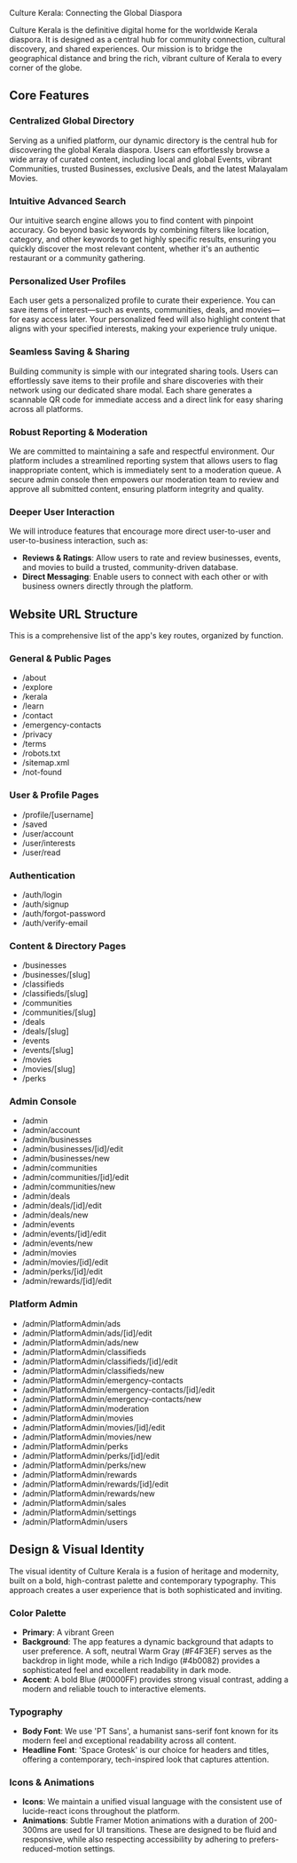 Culture Kerala: Connecting the Global Diaspora

Culture Kerala is the definitive digital home for the worldwide Kerala diaspora. It is designed as a central hub for community connection, cultural discovery, and shared experiences. Our mission is to bridge the geographical distance and bring the rich, vibrant culture of Kerala to every corner of the globe.

## Core Features

### Centralized Global Directory
Serving as a unified platform, our dynamic directory is the central hub for discovering the global Kerala diaspora. Users can effortlessly browse a wide array of curated content, including local and global Events, vibrant Communities, trusted Businesses, exclusive Deals, and the latest Malayalam Movies.

### Intuitive Advanced Search
Our intuitive search engine allows you to find content with pinpoint accuracy. Go beyond basic keywords by combining filters like location, category, and other keywords to get highly specific results, ensuring you quickly discover the most relevant content, whether it's an authentic restaurant or a community gathering.

### Personalized User Profiles
Each user gets a personalized profile to curate their experience. You can save items of interest—such as events, communities, deals, and movies—for easy access later. Your personalized feed will also highlight content that aligns with your specified interests, making your experience truly unique.

### Seamless Saving & Sharing
Building community is simple with our integrated sharing tools. Users can effortlessly save items to their profile and share discoveries with their network using our dedicated share modal. Each share generates a scannable QR code for immediate access and a direct link for easy sharing across all platforms.

### Robust Reporting & Moderation
We are committed to maintaining a safe and respectful environment. Our platform includes a streamlined reporting system that allows users to flag inappropriate content, which is immediately sent to a moderation queue. A secure admin console then empowers our moderation team to review and approve all submitted content, ensuring platform integrity and quality.

### Deeper User Interaction
We will introduce features that encourage more direct user-to-user and user-to-business interaction, such as:

*   **Reviews & Ratings**: Allow users to rate and review businesses, events, and movies to build a trusted, community-driven database.
*   **Direct Messaging**: Enable users to connect with each other or with business owners directly through the platform.

## Website URL Structure
This is a comprehensive list of the app's key routes, organized by function.

### General & Public Pages
- /about
- /explore
- /kerala
- /learn
- /contact
- /emergency-contacts
- /privacy
- /terms
- /robots.txt
- /sitemap.xml
- /not-found

### User & Profile Pages
- /profile/[username]
- /saved
- /user/account
- /user/interests
- /user/read

### Authentication
- /auth/login
- /auth/signup
- /auth/forgot-password
- /auth/verify-email

### Content & Directory Pages
- /businesses
- /businesses/[slug]
- /classifieds
- /classifieds/[slug]
- /communities
- /communities/[slug]
- /deals
- /deals/[slug]
- /events
- /events/[slug]
- /movies
- /movies/[slug]
- /perks

### Admin Console
- /admin
- /admin/account
- /admin/businesses
- /admin/businesses/[id]/edit
- /admin/businesses/new
- /admin/communities
- /admin/communities/[id]/edit
- /admin/communities/new
- /admin/deals
- /admin/deals/[id]/edit
- /admin/deals/new
- /admin/events
- /admin/events/[id]/edit
- /admin/events/new
- /admin/movies
- /admin/movies/[id]/edit
- /admin/perks/[id]/edit
- /admin/rewards/[id]/edit

### Platform Admin
- /admin/PlatformAdmin/ads
- /admin/PlatformAdmin/ads/[id]/edit
- /admin/PlatformAdmin/ads/new
- /admin/PlatformAdmin/classifieds
- /admin/PlatformAdmin/classifieds/[id]/edit
- /admin/PlatformAdmin/classifieds/new
- /admin/PlatformAdmin/emergency-contacts
- /admin/PlatformAdmin/emergency-contacts/[id]/edit
- /admin/PlatformAdmin/emergency-contacts/new
- /admin/PlatformAdmin/moderation
- /admin/PlatformAdmin/movies
- /admin/PlatformAdmin/movies/[id]/edit
- /admin/PlatformAdmin/movies/new
- /admin/PlatformAdmin/perks
- /admin/PlatformAdmin/perks/[id]/edit
- /admin/PlatformAdmin/perks/new
- /admin/PlatformAdmin/rewards
- /admin/PlatformAdmin/rewards/[id]/edit
- /admin/PlatformAdmin/rewards/new
- /admin/PlatformAdmin/sales
- /admin/PlatformAdmin/settings
- /admin/PlatformAdmin/users

## Design & Visual Identity
The visual identity of Culture Kerala is a fusion of heritage and modernity, built on a bold, high-contrast palette and contemporary typography. This approach creates a user experience that is both sophisticated and inviting.

### Color Palette
- **Primary**: A vibrant Green
- **Background**: The app features a dynamic background that adapts to user preference. A soft, neutral Warm Gray (#F4F3EF) serves as the backdrop in light mode, while a rich Indigo (#4b0082) provides a sophisticated feel and excellent readability in dark mode.
- **Accent**: A bold Blue (#0000FF) provides strong visual contrast, adding a modern and reliable touch to interactive elements.

### Typography
- **Body Font**: We use 'PT Sans', a humanist sans-serif font known for its modern feel and exceptional readability across all content.
- **Headline Font**: 'Space Grotesk' is our choice for headers and titles, offering a contemporary, tech-inspired look that captures attention.

### Icons & Animations
- **Icons**: We maintain a unified visual language with the consistent use of lucide-react icons throughout the platform.
- **Animations**: Subtle Framer Motion animations with a duration of 200-300ms are used for UI transitions. These are designed to be fluid and responsive, while also respecting accessibility by adhering to prefers-reduced-motion settings.
